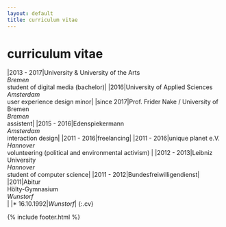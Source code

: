 ```yaml
---
layout: default
title: curriculum vitae
---
```


# curriculum vitae

|2013 - 2017|University & University of the Arts<br/>*Bremen* <br/>student of digital media (bachelor)|
|2016|University of Applied Sciences<br/>*Amsterdam*<br/>user experience design minor|
|since 2017|Prof. Frider Nake / University of Bremen<br/>*Bremen* <br/>assistent|
|2015 - 2016|Edenspiekermann<br/>*Amsterdam*<br/>interaction design|
|2011 - 2016|freelancing|
|2011 - 2016|unique planet e.V.<br/>*Hannover*<br/>volunteering (political and environmental activism)	|
|2012 - 2013|Leibniz University<br/>*Hannover*<br/>student of computer science|
|2011 - 2012|Bundesfreiwilligendienst|
|2011|Abitur<br/>Hölty-Gymnasium<br/>*Wunstorf*<br/>|
|* 16.10.1992|*Wunstorf*|
{:.cv}

{% include footer.html %}
